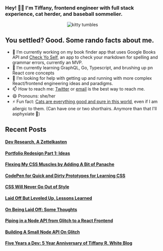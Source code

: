 ### Hey! 👋🏽 I'm Tiffany, frontend engineer with full stack experience, cat herder, and baseball sommelier.

<div align="center">
  <img src="https://p179.p0.n0.cdn.getcloudapp.com/items/d5uWdxX1/crazy-kitty.gif" alt="kitty tumbles" />
</div>

## You settled? Good. Some rando facts about me.
- 🔭 I’m currently working on my book finder app that uses Google Books API and [Check Yo Self](https://check-yoself.app/), an app to check your markdown for spelling and grammar errors, currently an MVP.
- 🌱 I’m currently learning GraphQL, Go, Typescript, and brushing up pn React core concepts
- 🤔 I’m looking for help with getting up and running with more complex React/frontend engineering ideas and paradigms.
- 📫 How to reach me: [Twitter](https://twitter.com/tiffanywhitedev) or <a href="mailto:tiffany@tiffanyrwhite.com">email</a> is the best way to reach me.
- 😄 Pronouns: she/her
- ⚡ Fun fact: [Cats are everything good and pure in this world](https://twhite96.github.io/v2/offline.html), even if I am allergic to them. (Can have one or two shorthairs. Anymore than that I'll asphyxiate 🙁)

## Recent Posts

<!--START_SECTION:feed-->
#### [Dev Research, A Zettelkasten](https:&#x2F;&#x2F;tiffanywhite.dev&#x2F;2020&#x2F;08&#x2F;03&#x2F;dev-research-a-zettelkasten&#x2F;)
#### [Portfolio Redesign Part 1: Ideas](https:&#x2F;&#x2F;tiffanywhite.dev&#x2F;2020&#x2F;07&#x2F;08&#x2F;portfolio-redesign-part-1-ideas&#x2F;)
#### [Flexing My CSS Muscles by Adding A Bit of Panache](https:&#x2F;&#x2F;tiffanywhite.dev&#x2F;2020&#x2F;06&#x2F;26&#x2F;flexing-my-css-muscles-by-adding-a-bit-of-panache&#x2F;)
#### [CodePen for Quick and Dirty Prototypes for Learning CSS](https:&#x2F;&#x2F;tiffanywhite.dev&#x2F;2020&#x2F;05&#x2F;25&#x2F;codepen-for-quick-and-dirty-prototypes-for-learning-css&#x2F;)
#### [CSS Will Never Go Out of Style](https:&#x2F;&#x2F;tiffanywhite.dev&#x2F;2020&#x2F;03&#x2F;19&#x2F;css-will-never-go-out-of-style&#x2F;)
#### [Laid Off But Leveled Up, Lessons Learned](https:&#x2F;&#x2F;tiffanywhite.dev&#x2F;2020&#x2F;03&#x2F;14&#x2F;laid-off-but-leveled-up-lessons-learned&#x2F;)
#### [On Being Laid Off: Some Thoughts](https:&#x2F;&#x2F;tiffanywhite.dev&#x2F;2020&#x2F;03&#x2F;04&#x2F;on-being-laid-off-some-thoughts&#x2F;)
#### [Piping in a Node API from Glitch to a React Frontend](https:&#x2F;&#x2F;tiffanywhite.dev&#x2F;2020&#x2F;01&#x2F;31&#x2F;piping-in-a-node-api-from-glitch-to-a-react-frontend&#x2F;)
#### [Building A Small Node API On Glitch](https:&#x2F;&#x2F;tiffanywhite.dev&#x2F;2020&#x2F;01&#x2F;31&#x2F;building-a-small-node-api-on-glitch&#x2F;)
#### [Five Years a Dev: 5 Year Anniversary of Tiffany R. White Blog](https:&#x2F;&#x2F;tiffanywhite.dev&#x2F;2020&#x2F;01&#x2F;15&#x2F;five-years-a-dev-5-year-anniversary-of-tiffany-r-white-blog&#x2F;)
<!--END_SECTION:feed-->
